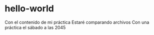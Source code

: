# hello-world
Con el contenido de mi práctica
Estaré comparando archivos
Con una práctica el sábado a las 2045
